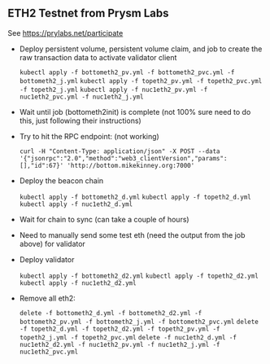 ## ETH2 Testnet from Prysm Labs

See https://prylabs.net/participate

- Deploy persistent volume, persistent volume claim, and job to create the raw transaction data to activate validator client

    `kubectl apply -f bottometh2_pv.yml -f bottometh2_pvc.yml -f bottometh2_j.yml`
    `kubectl apply -f topeth2_pv.yml -f topeth2_pvc.yml -f topeth2_j.yml`
    `kubectl apply -f nuc1eth2_pv.yml -f nuc1eth2_pvc.yml -f nuc1eth2_j.yml`

- Wait until job (bottometh2init) is complete (not 100% sure need to do this, just following their instructions)

- Try to hit the RPC endpoint: (not working)

    ```
    curl -H "Content-Type: application/json" -X POST --data '{"jsonrpc":"2.0","method":"web3_clientVersion","params":[],"id":67}' 'http://bottom.mikekinney.org:7000'
    ```

- Deploy the beacon chain

    `kubectl apply -f bottometh2_d.yml`
    `kubectl apply -f topeth2_d.yml`
    `kubectl apply -f nuc1eth2_d.yml`

- Wait for chain to sync (can take a couple of hours)

- Need to manually send some test eth (need the output from the job above) for validator

- Deploy validator

    `kubectl apply -f bottometh2_d2.yml`
    `kubectl apply -f topeth2_d2.yml`
    `kubectl apply -f nuc1eth2_d2.yml`

- Remove all eth2:

    `delete -f bottometh2_d.yml -f bottometh2_d2.yml -f bottometh2_pv.yml -f bottometh2_j.yml -f bottometh2_pvc.yml`
    `delete -f topeth2_d.yml -f topeth2_d2.yml -f topeth2_pv.yml -f topeth2_j.yml -f topeth2_pvc.yml`
    `delete -f nuc1eth2_d.yml -f nuc1eth2_d2.yml -f nuc1eth2_pv.yml -f nuc1eth2_j.yml -f nuc1eth2_pvc.yml`
